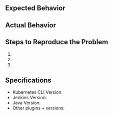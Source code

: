 ## Expected Behavior


## Actual Behavior


## Steps to Reproduce the Problem

  1.
  1.
  1.

## Specifications

  - Kubernetes CLI Version:
  - Jenkins Version:
  - Java Version:
  - Other plugins + versions:
